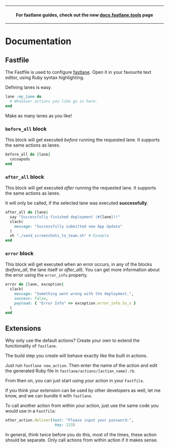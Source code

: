 -----

<h4 align="center">For fastlane guides, check out the new <a href="https://docs.fastlane.tools">docs.fastlane.tools</a> page</h4>

-----

# Documentation

## Fastfile

The Fastfile is used to configure [fastlane](https://fastlane.tools). Open it in your favourite text editor, using Ruby syntax highlighting.

Defining lanes is easy. 

```rb
lane :my_lane do
  # Whatever actions you like go in here.
end
```

Make as many lanes as you like!

### `before_all` block

This block will get executed *before* running the requested lane. It supports the same actions as lanes.

```ruby
before_all do |lane|
  cocoapods
end
```

### `after_all` block

This block will get executed *after* running the requested lane. It supports the same actions as lanes.

It will only be called, if the selected lane was executed **successfully**.

```ruby
after_all do |lane|
  say "Successfully finished deployment (#{lane})!"
  slack(
    message: "Successfully submitted new App Update"
  )
  sh "./send_screenshots_to_team.sh" # Example
end
```

### `error` block

This block will get executed when an error occurs, in any of the blocks (*before_all*, the lane itself or *after_all*).
You can get more information about the error using the `error_info` property.

```ruby
error do |lane, exception|
  slack(
    message: "Something went wrong with the deployment.",
    success: false,
    payload: { "Error Info" => exception.error_info.to_s } 
  )
end
```

## Extensions

Why only use the default actions? Create your own to extend the functionality of `fastlane`.

The build step you create will behave exactly like the built in actions.

Just run `fastlane new_action`. Then enter the name of the action and edit the generated Ruby file in `fastlane/actions/[action_name].rb`.

From then on, you can just start using your action in your `Fastfile`.

If you think your extension can be used by other developers as well, let me know, and we can bundle it with `fastlane`.

To call another action from within your action, just use the same code you would use in a `Fastfile`:

```ruby
other_action.deliver(text: "Please input your password:", 
                      key: 123)
```

In general, think twice before you do this, most of the times, these action should be separate. Only call actions from within action if it makes sense.
